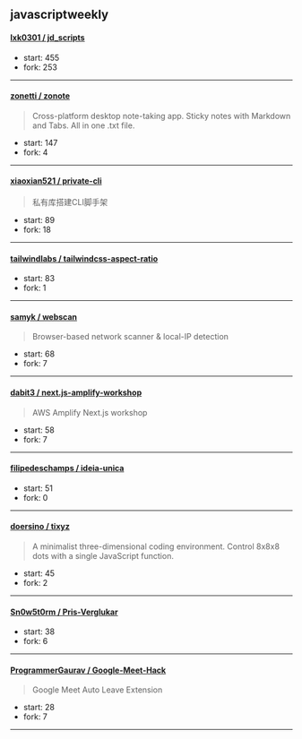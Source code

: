 ## javascriptweekly

#### [lxk0301 / jd_scripts](https://github.com/lxk0301/jd_scripts)

> 

+ start: 455
+ fork: 253

----


#### [zonetti / zonote](https://github.com/zonetti/zonote)

> Cross-platform desktop note-taking app. Sticky notes with Markdown and Tabs. All in one .txt file.

+ start: 147
+ fork: 4

----


#### [xiaoxian521 / private-cli](https://github.com/xiaoxian521/private-cli)

> 私有库搭建CLI脚手架

+ start: 89
+ fork: 18

----


#### [tailwindlabs / tailwindcss-aspect-ratio](https://github.com/tailwindlabs/tailwindcss-aspect-ratio)

> 

+ start: 83
+ fork: 1

----


#### [samyk / webscan](https://github.com/samyk/webscan)

> Browser-based network scanner & local-IP detection

+ start: 68
+ fork: 7

----


#### [dabit3 / next.js-amplify-workshop](https://github.com/dabit3/next.js-amplify-workshop)

> AWS Amplify Next.js workshop

+ start: 58
+ fork: 7

----


#### [filipedeschamps / ideia-unica](https://github.com/filipedeschamps/ideia-unica)

> 

+ start: 51
+ fork: 0

----


#### [doersino / tixyz](https://github.com/doersino/tixyz)

> A minimalist three-dimensional coding environment. Control 8x8x8 dots with a single JavaScript function.

+ start: 45
+ fork: 2

----


#### [Sn0w5t0rm / Pris-Verglukar](https://github.com/Sn0w5t0rm/Pris-Verglukar)

> 

+ start: 38
+ fork: 6

----


#### [ProgrammerGaurav / Google-Meet-Hack](https://github.com/ProgrammerGaurav/Google-Meet-Hack)

> Google Meet Auto Leave Extension

+ start: 28
+ fork: 7

----

